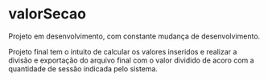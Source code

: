 # valorSecao

Projeto em desenvolvimento, com constante mudança de desenvolvimento.

Projeto final tem o intuito de calcular os valores inseridos e realizar a divisão e exportação do arquivo final com o valor dividido de acoro com a quantidade de sessão indicada pelo sistema.